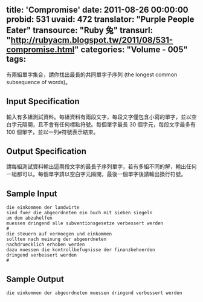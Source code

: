 title: 'Compromise'
date: 2011-08-26 00:00:00
probid: 531
uvaid: 472
translator: "Purple People Eater"
transource: "Ruby 兔"
transurl: "http://rubyacm.blogspot.tw/2011/08/531-compromise.html"
categories: "Volume - 005"
tags:
---

有兩組單字集合，請你找出最長的共同單字子序列 (the longest common subsequence of words)。

## Input Specification ##

輸入有多組測試資料。每組資料有兩段文字，每段文字僅包含小寫的單字，並以空白字元隔開，且不會有任何標點符號。每個單字最長 30 個字元，每段文字最多有 100 個單字，並以一列`#`符號表示結束。

## Output Specification ## 

請每組測試資料輸出這兩段文字的最長子序列單字，若有多組不同的解，輸出任何一組都可以。每個單字請以空白字元隔開，最後一個單字後請輸出換行符號。

## Sample Input ##

	die einkommen der landwirte
	sind fuer die abgeordneten ein buch mit sieben siegeln
	um dem abzuhelfen
	muessen dringend alle subventionsgesetze verbessert werden
	#
	die steuern auf vermoegen und einkommen
	sollten nach meinung der abgeordneten
	nachdruecklich erhoben werden
	dazu muessen die kontrollbefugnisse der finanzbehoerden
	dringend verbessert werden
	#

## Sample Output ##

	die einkommen der abgeordneten muessen dringend verbessert werden